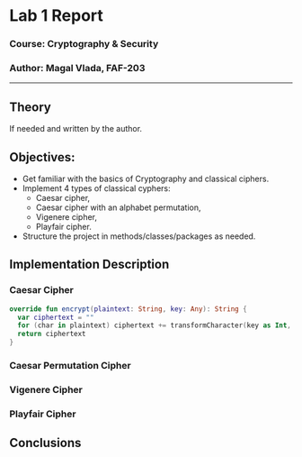 # Lab 1 Report

### Course: Cryptography & Security
### Author: Magal Vlada, FAF-203

----

## Theory
If needed and written by the author.


## Objectives:

* Get familiar with the basics of Cryptography and classical ciphers.
* Implement 4 types of classical cyphers:
  - Caesar cipher,
  - Caesar cipher with an alphabet permutation,
  - Vigenere cipher,
  - Playfair cipher.
* Structure the project in methods/classes/packages as needed.



## Implementation Description

### Caesar Cipher


```kotlin
override fun encrypt(plaintext: String, key: Any): String {
  var ciphertext = ""
  for (char in plaintext) ciphertext += transformCharacter(key as Int, char)
  return ciphertext
}
```

### Caesar Permutation Cipher 

### Vigenere Cipher

### Playfair Cipher


## Conclusions